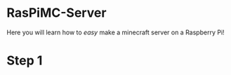 # RasPiMC-Server
Here you will learn how to *easy* make a minecraft server on a Raspberry Pi!

# Step 1
